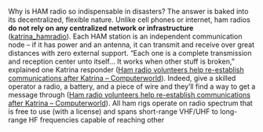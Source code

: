 Why is HAM radio so indispensable in disasters? The answer is baked into its decentralized, flexible nature. Unlike cell phones or internet, ham radios **do not rely on any centralized network or infrastructure** ([katrina_hamradio](https://mst.rice.edu/PHYS501/SPR2007Papers/Nkung_kat.pdf#:~:text=With%20ham%20radio%2C%20all%20communications,This%20point%20is%20not%20accidental)). Each HAM station is an independent communication node – if it has power and an antenna, it can transmit and receive over great distances with zero external support. “Each one is a complete transmission and reception center unto itself… It works when other stuff is broken,” explained one Katrina responder ([Ham radio volunteers help re-establish communications after Katrina – Computerworld](https://www.computerworld.com/article/1690832/ham-radio-volunteers-help-re-establish-communications-after-katrina.html#:~:text=Ham%20radio%20equipment%20can%20be,%E2%80%9D)). Indeed, give a skilled operator a radio, a battery, and a piece of wire and they’ll find a way to get a message through ([Ham radio volunteers help re-establish communications after Katrina – Computerworld](https://www.computerworld.com/article/1690832/ham-radio-volunteers-help-re-establish-communications-after-katrina.html#:~:text=Ham%20radio%20equipment%20can%20be,%E2%80%9D)). All ham rigs operate on radio spectrum that is free to use (with a license) and spans short-range VHF/UHF to long-range HF frequencies capable of reaching other